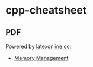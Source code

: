 
# cpp-cheatsheet

## PDF

Powered by [latexonline.cc](https://latexonline.cc).

- [Memory Management](https://latexonline.cc/compile?git=https%3A%2F%2Fgithub.com%2Fbandicode%2Fcpp-cheatsheet&target=memory.tex&command=pdflatex&trackId=1564303759674)
